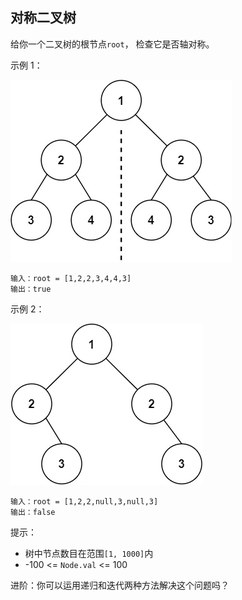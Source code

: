 ## 对称二叉树

给你一个二叉树的根节点`root`， 检查它是否轴对称。

示例 1：

![](../images/100.symmetric-tree.png)
```
输入：root = [1,2,2,3,4,4,3]
输出：true
```
示例 2：

![](../images/100.symmetric-tree_1.png)
```
输入：root = [1,2,2,null,3,null,3]
输出：false
```

提示：

* 树中节点数目在范围`[1, 1000]`内
* -100 <= `Node.val` <= 100


进阶：你可以运用递归和迭代两种方法解决这个问题吗？